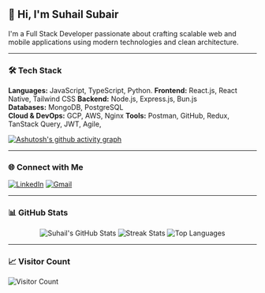 ## 👋 Hi, I'm Suhail Subair

I'm a Full Stack Developer passionate about crafting scalable web and mobile applications using modern technologies and clean architecture.

---

### 🛠️ Tech Stack
**Languages:** JavaScript, TypeScript, Python. 
**Frontend:** React.js, React Native, Tailwind CSS 
**Backend:** Node.js, Express.js, Bun.js  
**Databases:** MongoDB, PostgreSQL  
**Cloud & DevOps:** GCP, AWS, Nginx
**Tools:** Postman, GitHub, Redux, TanStack Query, JWT, Agile, 


[![Ashutosh's github activity graph](https://github-readme-activity-graph.vercel.app/graph?username=Suhailsubair007&bg_color=000000&color=ffffff&line=ffffff&point=00ff04&area=true&hide_border=true)](https://github.com/ashutosh00710/github-readme-activity-graph)

---

### 🌐 Connect with Me
[![LinkedIn](https://img.shields.io/badge/LinkedIn-%230077B5.svg?style=flat&logo=linkedin&logoColor=white)](https://www.linkedin.com/in/suhail-subair/) 
[![Gmail](https://img.shields.io/badge/Email-D14836?style=flat&logo=gmail&logoColor=white)](mailto:suhailsubair04@gmail.com)

---

### 📊 GitHub Stats

<div align="center">

![Suhail's GitHub Stats](https://github-readme-stats.vercel.app/api?username=Suhailsubair007&theme=dark&hide_border=false&include_all_commits=true&count_private=true)
![Streak Stats](https://nirzak-streak-stats.vercel.app/?user=Suhailsubair007&theme=dark&hide_border=false)
![Top Languages](https://github-readme-stats.vercel.app/api/top-langs/?username=Suhailsubair007&theme=dark&hide_border=false&layout=compact&count_private=true)

</div>

---


### 📈 Visitor Count
![Visitor Count](https://profile-counter.glitch.me/{Suhailsubair007}/count.svg)


